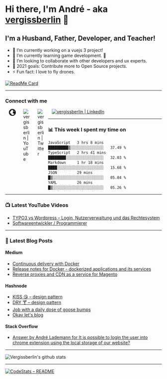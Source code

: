 # Hi there, I'm André - aka [vergissberlin][website] 👋

## I'm a Husband, Father, Developer, and Teacher!

- 🔭 I’m currently working on a vuejs 3 project!
- 🌱 I’m currently learning game development. 🤣
- 👯 I’m looking to collaborate with other developers and ux experts.
- 🥅 2021 goals: Contribute more to Open Source projects.
- ⚡ Fun fact: I love to fly drones.

[![ReadMe Card](https://github-readme-stats.vercel.app/api/pin/?username=vergissberlin&repo=resume&hide_border=true)](https://github.com/vergissberlin/resume)

---

### Connect with me

[<img align="left" hspace="12" alt="vergissberlin.cocdm" width="22px" src="https://raw.githubusercontent.com/iconic/open-iconic/master/svg/globe.svg" />][website]
[<img align="left" hspace="12" alt="vergissberlin | YouTube" width="22px" src="https://cdn.jsdelivr.net/npm/simple-icons@v3/icons/youtube.svg" />][youtube]
[<img align="left" hspace="12" alt="vergissberlin | Twitter" width="22px" src="https://cdn.jsdelivr.net/npm/simple-icons@v3/icons/twitter.svg" />][twitter]
[<img hspace="12" alt="vergissberlin | LinkedIn" width="22px" src="https://cdn.jsdelivr.net/npm/simple-icons@v3/icons/linkedin.svg" />][linkedin]

---

### 📊 This week I spent my time on

<!--START_SECTION:waka-->
```text
JavaScript   3 hrs 8 mins    █████████▒░░░░░░░░░░░░░░░   37.49 % 
TypeScript   2 hrs 41 mins   ████████░░░░░░░░░░░░░░░░░   32.03 % 
Markdown     1 hr 18 mins    ████░░░░░░░░░░░░░░░░░░░░░   15.68 % 
JSON         29 mins         █▒░░░░░░░░░░░░░░░░░░░░░░░   05.84 % 
YAML         26 mins         █▒░░░░░░░░░░░░░░░░░░░░░░░   05.26 % 
```
<!--END_SECTION:waka-->

<!-- START_SECTION:codestats -->
<!-- END_SECTION:codestats -->

---

### 📺 Latest YouTube Videos
<!-- YOUTUBE:START -->
- [TYPO3 vs Wordpress – Login, Nutzerverwaltung und das Rechtesystem](https://www.youtube.com/watch?v=dHiqvumfEzc)
- [Softwareentwickler / Programmierer](https://www.youtube.com/watch?v=cSDDq-QNq0I)
<!-- YOUTUBE:END -->

---

### 📕 Latest Blog Posts

#### Medium

<!-- MEDIUM:START -->
- [Continuous delivery with Docker](https://medium.com/@andre.lademann/continuous-delivery-with-docker-91e3ed8188ad?source=rss-25031e672016------2)
- [Release notes for Docker - dockerized applications and its services](https://medium.com/blugento/release-notes-for-docker-dockerized-applications-and-its-services-4c92b254ab2?source=rss-25031e672016------2)
- [Reverse proxies and CDN as a service for Magento](https://medium.com/blugento/reverse-proxies-and-cdn-as-a-service-for-magento-4b0ad0d77b1?source=rss-25031e672016------2)
<!-- MEDIUM:END -->

#### Hashnode

<!-- HASHNODE:START -->
- [KISS 😘 – design pattern](https://blog.andrelademann.de/kiss)
- [DRY 🍸️ – design pattern](https://blog.andrelademann.de/dry-design-pattern)
- [Job with a daily dose of goose bumps](https://blog.andrelademann.de/job-with-a-daily-dose-of-goose-bumps)
- [Okay let's blog](https://blog.andrelademann.de/okay-lets-blog)
<!-- HASHNODE:END -->

#### Stack Overflow

<!-- STACKOVERFLOW:START -->
- [Answer by André Lademann for It is possible to login the user into chrome extension using the local storage of our website?](https://stackoverflow.com/questions/68436609/it-is-possible-to-login-the-user-into-chrome-extension-using-the-local-storage-o/68436704#68436704)
<!-- STACKOVERFLOW:END -->

---

![Vergissberlin's github stats](https://github-readme-stats.vercel.app/api?username=vergissberlin&show_icons=true&hide_border=true)

[website]: https://andrelademann.de
[twitter]: https://twitter.com/vergissberlin
[youtube]: https://youtube.com/vergissberlin
[linkedin]: https://linkedin.com/in/andre-lademann/

---

[![CodeStats – README](https://github.com/vergissberlin/vergissberlin/workflows/CodeStats%20%E2%80%93%20README/badge.svg)](https://codestats.net/users/vergissberlin)
